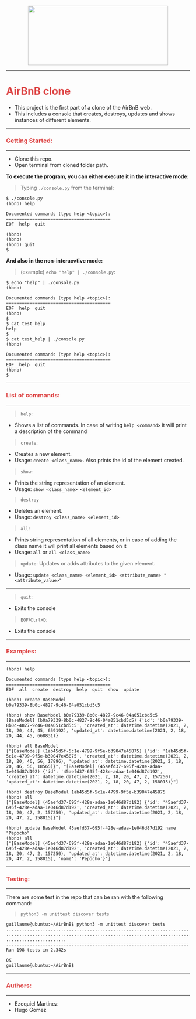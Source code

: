 <p align="center">
  <img width="384" height="162" src="https://camo.githubusercontent.com/9ebbf60e208b031d4dcf7db6ffc19fe0339d0ff3/68747470733a2f2f692e6962622e636f2f64354e38354e682f68626e622e706e67">
</p>

---
# <span style="color:#dd4646">**AirBnB clone**</span>
* This project is the first part of a clone of the AirBnB web.
* This includes a console that creates, destroys, updates and shows instances of different elements.
---
### <span style="color:#dd4646">**Getting Started:**</span>
---
* Clone this repo.
* Open terminal from cloned folder path.

**To execute the program, you can either execute it in the interactive mode:**

>Typing `./console.py` from the terminal:

```
$ ./console.py
(hbnb) help

Documented commands (type help <topic>):
========================================
EOF  help  quit

(hbnb) 
(hbnb) 
(hbnb) quit
$
```
**And also in the non-interacvtive mode:**
>(example) `echo "help" | ./console.py`:
```
$ echo "help" | ./console.py
(hbnb)

Documented commands (type help <topic>):
========================================
EOF  help  quit
(hbnb) 
$
$ cat test_help
help
$
$ cat test_help | ./console.py
(hbnb)

Documented commands (type help <topic>):
========================================
EOF  help  quit
(hbnb) 
$
```
---
### <span style="color:#dd4646">**List of commands:**</span>
---
>`help`:
  * Shows a list of commands. In case of writing `help <command>` it will print a description of the command

>`create`:
  * Creates a new element.
  * Usage: `create <class_name>`. Also prints the id of the element created.

>`show`:
  * Prints the string representation of an element.
  * Usage: `show <class_name> <element_id>`

>`destroy`
  * Deletes an element.
  * Usage: `destroy <class_name> <element_id>`

>`all`:
  * Prints string representation of all elements, or in case of adding the class name it will print all elements based on it
  * Usage: `all` or `all <class_name>`

>`update`: Updates or adds attributes to the given element.
  * Usage: `update <class_name> <element_id> <attribute_name> "<attribute_value>"`
 ---
>`quit`:
  * Exits the console

>`EOF`/`Ctrl+D`:
  * Exits the console

---
### <span style="color:#dd4646">**Examples**:</span>
---
```
(hbnb) help

Documented commands (type help <topic>):
========================================
EOF  all  create  destroy  help  quit  show  update
```

```
(hbnb) create BaseModel
b0a79339-8b0c-4827-9c46-04a051cbd5c5
```

```
(hbnb) show BaseModel b0a79339-8b0c-4827-9c46-04a051cbd5c5
[BaseModel] (b0a79339-8b0c-4827-9c46-04a051cbd5c5) {'id': 'b0a79339-8b0c-4827-9c46-04a051cbd5c5', 'created_at': datetime.datetime(2021, 2, 18, 20, 44, 45, 659192), 'updated_at': datetime.datetime(2021, 2, 18, 20, 44, 45, 668831)}
```

```
(hbnb) all BaseModel
["[BaseModel] (1ab45d5f-5c1e-4799-9f5e-b39047e45875) {'id': '1ab45d5f-5c1e-4799-9f5e-b39047e45875', 'created_at': datetime.datetime(2021, 2, 18, 20, 46, 56, 17896), 'updated_at': datetime.datetime(2021, 2, 18, 20, 46, 56, 18565)}", "[BaseModel] (45aefd37-695f-428e-adaa-1e046d87d192) {'id': '45aefd37-695f-428e-adaa-1e046d87d192', 'created_at': datetime.datetime(2021, 2, 18, 20, 47, 2, 157250), 'updated_at': datetime.datetime(2021, 2, 18, 20, 47, 2, 158015)}"]
```

```
(hbnb) destroy BaseModel 1ab45d5f-5c1e-4799-9f5e-b39047e45875
(hbnb) all
["[BaseModel] (45aefd37-695f-428e-adaa-1e046d87d192) {'id': '45aefd37-695f-428e-adaa-1e046d87d192', 'created_at': datetime.datetime(2021, 2, 18, 20, 47, 2, 157250), 'updated_at': datetime.datetime(2021, 2, 18, 20, 47, 2, 158015)}"]
```

```
(hbnb) update BaseModel 45aefd37-695f-428e-adaa-1e046d87d192 name "Pepocho"
(hbnb) all
["[BaseModel] (45aefd37-695f-428e-adaa-1e046d87d192) {'id': '45aefd37-695f-428e-adaa-1e046d87d192', 'created_at': datetime.datetime(2021, 2, 18, 20, 47, 2, 157250), 'updated_at': datetime.datetime(2021, 2, 18, 20, 47, 2, 158015), 'name': 'Pepocho'}"]
```

---
### <span style="color:#dd4646">**Testing**:</span>
---
There are some test in the repo that can be ran with the following command:
>`python3 -m unittest discover tests`
```
guillaume@ubuntu:~/AirBnB$ python3 -m unittest discover tests
...................................................................................
...................................................................................
.......................
----------------------------------------------------------------------
Ran 198 tests in 2.342s

OK
guillaume@ubuntu:~/AirBnB$
```
---
### <span style="color:#dd4646">**Authors**:</span>
---
* Ezequiel Martinez
* Hugo Gomez

